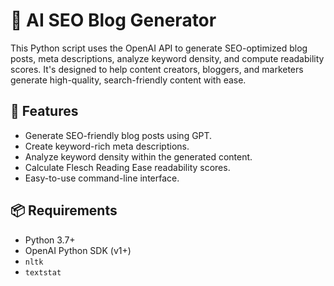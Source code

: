 # 🧠 AI SEO Blog Generator

This Python script uses the OpenAI API to generate SEO-optimized blog posts, meta descriptions, analyze keyword density, and compute readability scores. It's designed to help content creators, bloggers, and marketers generate high-quality, search-friendly content with ease.

## 🚀 Features

- Generate SEO-friendly blog posts using GPT.
- Create keyword-rich meta descriptions.
- Analyze keyword density within the generated content.
- Calculate Flesch Reading Ease readability scores.
- Easy-to-use command-line interface.

## 📦 Requirements

- Python 3.7+
- OpenAI Python SDK (v1+)
- `nltk`
- `textstat`
